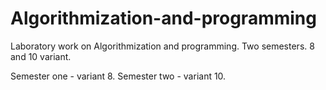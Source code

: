 # Algorithmization-and-programming
Laboratory work on Algorithmization and programming. Two semesters. 8 and 10 variant.

Semester one - variant 8.
Semester two - variant 10.
